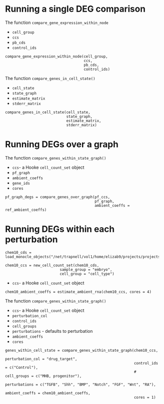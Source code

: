 # Running a single DEG comparison 

The function `compare_gene_expression_within_node`
* `cell_group`
* `ccs`
* `pb_cds`
* `control_ids`
```
compare_gene_expression_within_node(cell_group, 
                                    ccs,
                                    pb_cds, 
                                    control_ids)
```

The function `compare_genes_in_cell_state()`
* `cell_state`
* `state_graph`
* `estimate_matrix`
* `stderr_matrix`

```
compare_genes_in_cell_state(cell_state, 
                            state_graph,
                            estimate_matrix, 
                            stderr_matrix)
```

# Running DEGs over a graph

The function `compare_genes_within_state_graph()`
* `ccs`- a Hooke `cell_count_set` object
* `pf_graph`
* `ambient_coeffs`
* `gene_ids`
* `cores`
```
pf_graph_degs = compare_genes_over_graph(pf_ccs,
                                         pf_graph, 
                                         ambient_coeffs = ref_ambient_coeffs)
```


# Running DEGs within each perturbation

```
chem10_cds = load_monocle_objects("/net/trapnell/vol1/home/elizab9/projects/projects/CHEMFISH/manuscript/data/chem10_projected_comb_cds_v2.0.2_remove_outliers")

chem10_ccs = new_cell_count_set(chem10_cds,
                         sample_group = "embryo",
                         cell_group = "cell_type")
```


* `ccs`- a Hooke `cell_count_set` object
```
chem10_ambient_coeffs = estimate_ambient_rna(chem10_ccs, cores = 4)
```

The function `compare_genes_within_state_graph()`
* `ccs`- a Hooke `cell_count_set` object
* `perturbation_col`
* `control_ids`
* `cell_groups`
* `perturbations` - defaults to perturbation
* `ambient_coeffs`
* `cores`
```
genes_within_cell_state = compare_genes_within_state_graph(chem10_ccs, 
                                                           perturbation_col = "drug_target", 
                                                           control_ids = c("Control"), 
                                                           # cell_groups = c("MHB, progenitor"), 
                                                           perturbations = c("TGFB", "Shh", "BMP", "Notch", "FGF", "Wnt", "RA"), 
                                                           ambient_coeffs = chem10_ambient_coeffs,
                                                           cores = 1)
```